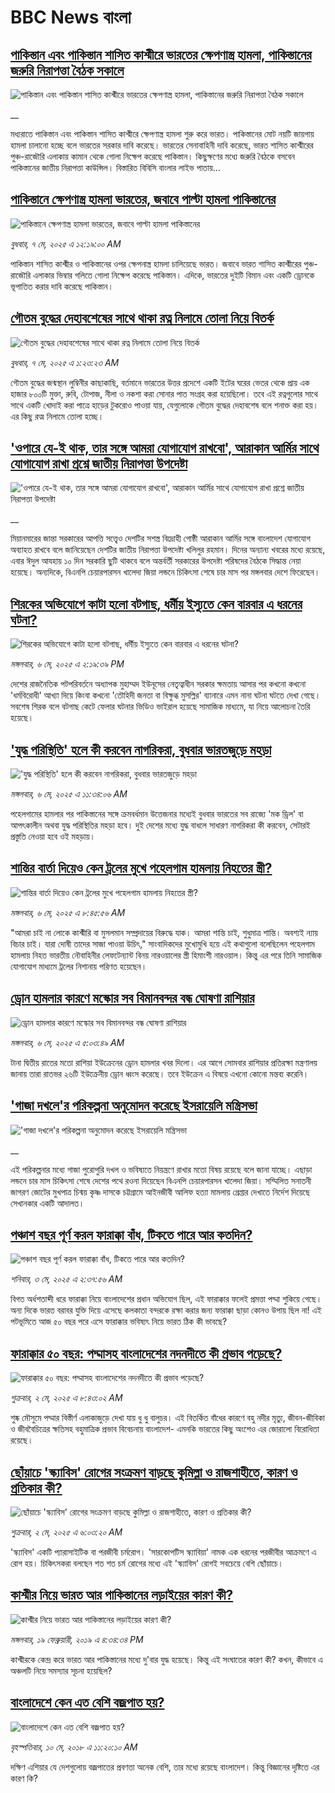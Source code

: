 # BBC News বাংলা## [পাকিস্তান এবং পাকিস্তান শাসিত কাশ্মীরে ভারতের ক্ষেপণাস্ত্র হামলা, পাকিস্তানের জরুরি নিরাপত্তা বৈঠক সকালে  ](https://www.bbc.co.uk/bengali/live/cvgpgwrnkeyt?at_campaign=githubrss)![পাকিস্তান এবং পাকিস্তান শাসিত কাশ্মীরে ভারতের ক্ষেপণাস্ত্র হামলা, পাকিস্তানের জরুরি নিরাপত্তা বৈঠক সকালে  ](https://ichef.bbci.co.uk/ace/standard/240/cpsprodpb/0c05/live/f66ac710-2adc-11f0-8ff1-59f5dcf8e9f5.jpg)__মধ্যরাতে পাকিস্তান এবং পাকিস্তান শাসিত কাশ্মীরে ক্ষেপণাস্ত্র হামলা শুরু করে ভারত। পাকিস্তানের মোট নয়টি জায়গায় হামলা চালানাে হচ্ছে বলে ভারতের সরকার দাবি করেছে। ভারতের সেনাবাহিনী দাবি করেছে, ভারত শাসিত কাশ্মীরের পুঞ্চ-রাজৌরি এলাকায় কামান থেকে গোলা নিক্ষেপ করেছে পাকিস্তান। কিছুক্ষণের মধ্যে জরুরি বৈঠকে বসবেন পাকিস্তানের জাতীয় নিরাপত্তা কাউন্সিল। বিস্তারিত বিবিসি বাংলার লাইভ পাতায়...## [পাকিস্তানে ক্ষেপণাস্ত্র  হামলা ভারতের, জবাবে পাল্টা হামলা পাকিস্তানের  ](https://www.bbc.com/bengali/articles/cd6j6j6yn7go?at_campaign=githubrss)![পাকিস্তানে ক্ষেপণাস্ত্র  হামলা ভারতের, জবাবে পাল্টা হামলা পাকিস্তানের  ](https://ichef.bbci.co.uk/ace/standard/240/cpsprodpb/ace5/live/e881ac40-2acd-11f0-8ff1-59f5dcf8e9f5.jpg)_বুধবার, ৭ মে, ২০২৫ এ ১২:১৯:০০ AM_পাকিস্তান শাসিত কাশ্মীর ও পাকিস্তানের ওপর ক্ষেপনাস্ত্র হামলা চালিয়েছে ভারত। জবাবে ভারত শাসিত কাশ্মীরের পুঞ্চ-রাজৌরি এলাকার ভিম্বার গলিতে গোলা নিক্ষেপ করেছে পাকিস্তান। এদিকে, ভারতের দুইটি বিমান এবং একটি ড্রােনকে ভূপাতিত করার দাবি করেছে পাকিস্তান।## [গৌতম বুদ্ধের দেহাবশেষের সাথে থাকা রত্ন নিলামে তোলা নিয়ে বিতর্ক](https://www.bbc.com/bengali/articles/cly8mm8lvd5o?at_campaign=githubrss)![গৌতম বুদ্ধের দেহাবশেষের সাথে থাকা রত্ন নিলামে তোলা নিয়ে বিতর্ক](https://ichef.bbci.co.uk/ace/standard/240/cpsprodpb/7eb1/live/ccb56650-2a3c-11f0-8c66-ebf25fc2cfef.jpg)_বুধবার, ৭ মে, ২০২৫ এ ১:২৩:২৩ AM_গৌতম বুদ্ধের জন্মস্থান লুম্বিনীর কাছাকাছি, বর্তমানে ভারতের উত্তর প্রদেশে একটি ইটের ঘরের ভেতর থেকে প্রায় এক হাজার ৮০০টি মুক্তা, রুবি, টোপাজ, নীলা ও নকশা করা সোনার পাত সংগ্রহ করা হয়েছিলো। তবে এই রত্নগুলোর সাথে সাথে একটি খোদাই করা পাত্রে হাড়ের টুকরোও পাওয়া যায়, যেগুলোকে গৌতম বুদ্ধের দেহাবশেষ বলে শনাক্ত করা হয়। এর কিছু রত্ম নিলামে তোলা হচ্ছে।## ['ওপারে যে-ই থাক, তার সঙ্গে আমরা যোগাযোগ রাখবো', আরাকান আর্মির সাথে যোগাযোগ রাখা প্রশ্নে জাতীয় নিরাপত্তা উপদেষ্টা](https://www.bbc.co.uk/bengali/live/cg72lm4dxlgt?at_campaign=githubrss)!['ওপারে যে-ই থাক, তার সঙ্গে আমরা যোগাযোগ রাখবো', আরাকান আর্মির সাথে যোগাযোগ রাখা প্রশ্নে জাতীয় নিরাপত্তা উপদেষ্টা](https://ichef.bbci.co.uk/ace/standard/240/cpsprodpb/fea1/live/765bfc50-2a9c-11f0-b26b-ab62c890638b.png)__মিয়ানমারের জান্তা সরকারের আপত্তি সত্ত্বেও দেশটির সশস্ত্র বিদ্রোহী গোষ্ঠী আরাকান আর্মির সঙ্গে বাংলাদেশ যোগাযোগ অব্যাহত রাখবে বলে জানিয়েছেন দেশটির জাতীয় নিরাপত্তা উপদেষ্টা খলিলুর রহমান। দিনের অন্যান্য খবরের মধ্যে রয়েছে, এবার ঈদুল আযহায় ১০ দিন সরকারি ছুটি থাকবে বলে অন্তর্বর্তী সরকারের উপদেষ্টা পরিষদের বৈঠকে সিদ্ধান্ত নেয়া হয়েছে। অন্যদিকে, বিএনপি চেয়ারপারসন খালেদা জিয়া লন্ডনে চিকিৎসা শেষে চার মাস পর মঙ্গলবার দেশে ফিরেছেন।## [শিরকের অভিযোগে কাটা হলো বটগাছ, ধর্মীয় ইস্যুতে কেন বারবার এ ধরনের ঘটনা?](https://www.bbc.com/bengali/articles/ckg2g9qkwqko?at_campaign=githubrss)![শিরকের অভিযোগে কাটা হলো বটগাছ, ধর্মীয় ইস্যুতে কেন বারবার এ ধরনের ঘটনা?](https://ichef.bbci.co.uk/ace/standard/240/cpsprodpb/5c48/live/07f85b70-2a81-11f0-8f57-b7237f6a66e6.jpg)_মঙ্গলবার, ৬ মে, ২০২৫ এ ২:১৯:৩৯ PM_দেশের রাজনৈতিক পটপরিবর্তনে অধ্যাপক মুহাম্মদ ইউনূসের নেতৃত্বাধীন সরকার ক্ষমতায় আসার পর কখনো কখনো 'ধর্মবিরোধী' আখ্যা দিয়ে কিংবা কখনো 'তৌহিদী জনতা বা বিক্ষুব্ধ মুসল্লির' ব্যানারে এমন নানা ঘটনা ঘটতে দেখা গেছে। সবশেষ শিরক বলে বটগাছ কেটে ফেলার ঘটনার ভিডিও ভাইরাল হয়েছে সামাজিক মাধ্যমে, যা নিয়ে আলোচনা তৈরি হয়েছে।## ['যুদ্ধ পরিস্থিতি' হলে কী করবেন নাগরিকরা, বুধবার ভারতজুড়ে মহড়া](https://www.bbc.com/bengali/articles/cedyqdeq96qo?at_campaign=githubrss)!['যুদ্ধ পরিস্থিতি' হলে কী করবেন নাগরিকরা, বুধবার ভারতজুড়ে মহড়া](https://ichef.bbci.co.uk/ace/standard/240/cpsprodpb/171f/live/36ccfa10-2a62-11f0-8f57-b7237f6a66e6.jpg)_মঙ্গলবার, ৬ মে, ২০২৫ এ ১১:৩৪:০৬ AM_পহেলগামের হামলার পর পাকিস্তানের সঙ্গে ক্রমবর্ধমান উত্তেজনার মধ্যেই বুধবার ভারতের সব রাজ্যে 'মক ড্রিল' বা আপৎকালীন অথবা যুদ্ধ পরিস্থিতির মহড়া হবে। দুই দেশের মধ্যে যুদ্ধ বাধলে সাধারণ নাগরিকরা কী করবেন, সেটারই প্রস্তুতি নেওয়া হবে ওই মহড়ায়।## [শান্তির বার্তা দিয়েও কেন ট্রলের মুখে পহেলগাম হামলায় নিহতের স্ত্রী?](https://www.bbc.com/bengali/articles/cjr7eey9g83o?at_campaign=githubrss)![শান্তির বার্তা দিয়েও কেন ট্রলের মুখে পহেলগাম হামলায় নিহতের স্ত্রী?](https://ichef.bbci.co.uk/ace/standard/240/cpsprodpb/7a5d/live/17e01d50-2a4c-11f0-8f57-b7237f6a66e6.jpg)_মঙ্গলবার, ৬ মে, ২০২৫ এ ৮:৪৫:৫৬ AM_"আমরা চাই না লোকে কাশ্মীরি বা মুসলমান সম্প্রদায়ের বিরুদ্ধে যাক। আমরা শান্তি চাই, শুধুমাত্র শান্তি। অবশ্যই ন্যায় বিচার চাই। যারা দোষী তাদের সাজা পাওয়া উচিৎ," সাংবাদিকদের মুখোমুখি হয়ে এই কথাগুলো বলেছিলেন পহেলগাম হামলায় নিহত ভারতীয় নৌবাহিনীর লেফটেন্যান্ট বিনয় নারওয়ালের স্ত্রী হিমাংশী নারওয়াল।  কিন্তু এর পরে তিনি সামাজিক যোগাযোগ মাধ্যমে ট্রলের নিশানায় পরিণত হয়েছেন।## [ড্রোন হামলার কারণে মস্কোর সব বিমানবন্দর বন্ধ ঘোষণা রাশিয়ার](https://www.bbc.com/bengali/articles/c4grn7nw0j1o?at_campaign=githubrss)![ড্রোন হামলার কারণে মস্কোর সব বিমানবন্দর বন্ধ ঘোষণা রাশিয়ার](https://ichef.bbci.co.uk/ace/standard/240/cpsprodpb/c9d5/live/16e21040-2a36-11f0-8f57-b7237f6a66e6.jpg)_মঙ্গলবার, ৬ মে, ২০২৫ এ ৫:০৩:৪৯ AM_টানা দ্বিতীয় রাতের মতো রাশিয়া ইউক্রেনের ড্রোন হামলার খবর দিলো। এর আগে সোমবার রাশিয়ার প্রতিরক্ষা মন্ত্রণালয় জানায় তারা রাতভর ২৬টি ইউক্রেনীয় ড্রোন ধ্বংস করেছে। তবে ইউক্রেন এ বিষয়ে এখনো কোনো মন্তব্য করেনি।## ['গাজা দখলে'র পরিকল্পনা অনুমোদন করেছে ইসরায়েলি মন্ত্রিসভা](https://www.bbc.co.uk/bengali/live/c8rg7g01r8nt?at_campaign=githubrss)!['গাজা দখলে'র পরিকল্পনা অনুমোদন করেছে ইসরায়েলি মন্ত্রিসভা](https://ichef.bbci.co.uk/ace/standard/240/cpsprodpb/3a5a/live/995e2800-29a6-11f0-8c66-ebf25fc2cfef.jpg)__এই পরিকল্পনার মধ্যে গাজা পুরোপুরি দখল ও ভবিষ্যতে নিয়ন্ত্রণে রাখার মতো বিষয় রয়েছে বলে জানা যাচ্ছে। এছাড়া লন্ডনে চার মাস চিকিৎসা শেষে দেশের পথে রওনা দিয়েছেন বিএনপি চেয়ারপারসন খালেদা জিয়া। সম্মিলিত সনাতনী জাগরণ জোটের মুখপাত্র চিন্ময় কৃষ্ণ দাসকে চট্টগ্রামে আইনজীবী আলিফ হত্যা মামলায় গ্রেপ্তার দেখাতে নির্দেশ দিয়েছে সেখানকার একটি আদালত।## [পঞ্চাশ বছর পূর্ণ করল ফারাক্কা বাঁধ, টিকতে পারে আর কতদিন?](https://www.bbc.com/bengali/articles/cly1j90y6dvo?at_campaign=githubrss)![পঞ্চাশ বছর পূর্ণ করল ফারাক্কা বাঁধ, টিকতে পারে আর কতদিন?](https://ichef.bbci.co.uk/ace/standard/240/cpsprodpb/9f66/live/07258490-266f-11f0-af27-090e238d1774.jpg)_শনিবার, ৩ মে, ২০২৫ এ ২:৩৭:৫৬ AM_বিগত অর্ধশতাব্দী ধরে ফারাক্কা নিয়ে বাংলাদেশের প্রধান অভিযোগ ছিল, এই ফারাক্কার ফলেই প্রমত্তা পদ্মা শুকিয়ে গেছে। অন্য দিকে  ভারত বরাবর যুক্তি দিয়ে এসেছে কলকাতা বন্দরকে রক্ষা করার জন্য ফারাক্কা ছাড়া কোনও উপায় ছিল না! এই পটভূমিতে আজ ৫০ বছর পরে এসে ফারাক্কার ভবিষ্যৎ নিয়ে ভারত ঠিক কী ভাবছে?## [ফারাক্কার ৫০ বছর: পদ্মাসহ বাংলাদেশের নদনদীতে কী প্রভাব পড়েছে? ](https://www.bbc.com/bengali/articles/cedy72927lyo?at_campaign=githubrss)![ফারাক্কার ৫০ বছর: পদ্মাসহ বাংলাদেশের নদনদীতে কী প্রভাব পড়েছে? ](https://ichef.bbci.co.uk/ace/standard/240/cpsprodpb/b0b8/live/a824b9b0-26c4-11f0-8c66-ebf25fc2cfef.jpg)_শুক্রবার, ২ মে, ২০২৫ এ ৮:৪৩:০২ AM_শুষ্ক মৌসুমে পদ্মার বিস্তীর্ণ এলাকাজুড়ে দেখা যায় ধু ধু বালুচর। এই বিতর্কিত বাঁধের কারণে বহু নদীর মৃত্যু, জীবন-জীবিকা ও জীববৈচিত্রের ক্ষতিসহ বহুমাত্রিক প্রভাব বিবেচনায় বাংলাদেশ- এমনকি ভারতের কিছু অংশেও এর জোরালো বিরোধিতা রয়েছে।## [ছোঁয়াচে 'স্ক্যাবিস' রোগের সংক্রমণ বাড়ছে কুমিল্লা ও রাজশাহীতে, কারণ ও প্রতিকার কী?](https://www.bbc.com/bengali/articles/c5ylmr5e8nzo?at_campaign=githubrss)![ছোঁয়াচে 'স্ক্যাবিস' রোগের সংক্রমণ বাড়ছে কুমিল্লা ও রাজশাহীতে, কারণ ও প্রতিকার কী?](https://ichef.bbci.co.uk/ace/standard/240/cpsprodpb/8fb9/live/3a38eb40-2685-11f0-9b5b-234434c99085.jpg)_শুক্রবার, ২ মে, ২০২৫ এ ৬:০৩:২০ AM_'স্ক্যাবিস' একটি প্যারাসাইটিক বা পরজীবী চর্মরোগ। 'সারকোপটিস স্ক্যাবিয়া' নামক এক ধরনের পরজীবীর আক্রমণে এ রোগ হয়। চিকিৎসকরা বলছেন শত শত চর্ম রোগের মধ্যে এই 'স্ক্যাবিস' রোগই সবচেয়ে বেশি ছোঁয়াচে।## [কাশ্মীর নিয়ে ভারত আর পাকিস্তানের লড়াইয়ের কারণ কী?](https://www.bbc.com/bengali/news-47292738?at_campaign=githubrss)![কাশ্মীর নিয়ে ভারত আর পাকিস্তানের লড়াইয়ের কারণ কী?](https://ichef.bbci.co.uk/ace/standard/240/cpsprodpb/E2EA/production/_105709085__105648048_hi052329226.jpg)_মঙ্গলবার, ১৯ ফেব্রুয়ারী, ২০১৯ এ ৪:৩৪:৩৪ PM_কাশ্মীরকে কেন্দ্র করে ভারত আর পাকিস্তানের মধ্যে দু'বার যুদ্ধ হয়েছে। কিন্তু এই সংঘাতের কারণ কী? কখন, কীভাবে এ অঞ্চলটি নিয়ে সমস্যার সূচনা হয়েছিল?## [বাংলাদেশে কেন এত বেশি বজ্রপাত হয়?](https://www.bbc.com/bengali/news-44064409?at_campaign=githubrss)![বাংলাদেশে কেন এত বেশি বজ্রপাত হয়?](https://ichef.bbci.co.uk/ace/standard/240/cpsprodpb/149BF/production/_101251448_f97cb6b3-6ecf-4c56-a9f4-969e26dfa7b2.jpg)_বৃহস্পতিবার, ১০ মে, ২০১৮ এ ১১:২০:১০ AM_দক্ষিণ এশিয়ার যে দেশগুলোয় বজ্রপাতের প্রবণতা অনেক বেশি, তার মধ্যে রয়েছে বাংলাদেশ। কিন্তু বিজ্ঞানের দৃষ্টিতে এর কারণ কি?